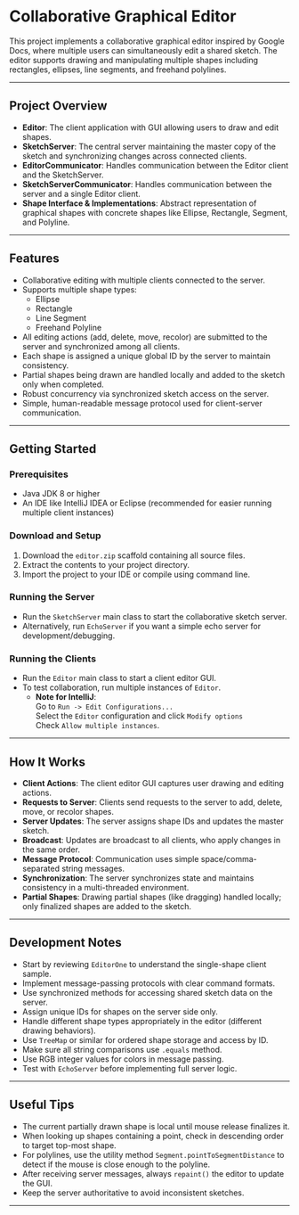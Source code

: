 # Collaborative Graphical Editor

This project implements a collaborative graphical editor inspired by Google Docs, where multiple users can simultaneously edit a shared sketch. The editor supports drawing and manipulating multiple shapes including rectangles, ellipses, line segments, and freehand polylines.

---

## Project Overview

- **Editor**: The client application with GUI allowing users to draw and edit shapes.
- **SketchServer**: The central server maintaining the master copy of the sketch and synchronizing changes across connected clients.
- **EditorCommunicator**: Handles communication between the Editor client and the SketchServer.
- **SketchServerCommunicator**: Handles communication between the server and a single Editor client.
- **Shape Interface & Implementations**: Abstract representation of graphical shapes with concrete shapes like Ellipse, Rectangle, Segment, and Polyline.

---

## Features

- Collaborative editing with multiple clients connected to the server.
- Supports multiple shape types:
  - Ellipse
  - Rectangle
  - Line Segment
  - Freehand Polyline
- All editing actions (add, delete, move, recolor) are submitted to the server and synchronized among all clients.
- Each shape is assigned a unique global ID by the server to maintain consistency.
- Partial shapes being drawn are handled locally and added to the sketch only when completed.
- Robust concurrency via synchronized sketch access on the server.
- Simple, human-readable message protocol used for client-server communication.

---

## Getting Started

### Prerequisites

- Java JDK 8 or higher
- An IDE like IntelliJ IDEA or Eclipse (recommended for easier running multiple client instances)

### Download and Setup

1. Download the `editor.zip` scaffold containing all source files.
2. Extract the contents to your project directory.
3. Import the project to your IDE or compile using command line.

### Running the Server

- Run the `SketchServer` main class to start the collaborative sketch server.
- Alternatively, run `EchoServer` if you want a simple echo server for development/debugging.

### Running the Clients

- Run the `Editor` main class to start a client editor GUI.
- To test collaboration, run multiple instances of `Editor`.
  - **Note for IntelliJ**:  
    Go to `Run -> Edit Configurations...`  
    Select the `Editor` configuration and click `Modify options`  
    Check `Allow multiple instances`.

---

## How It Works

- **Client Actions**: The client editor GUI captures user drawing and editing actions.
- **Requests to Server**: Clients send requests to the server to add, delete, move, or recolor shapes.
- **Server Updates**: The server assigns shape IDs and updates the master sketch.
- **Broadcast**: Updates are broadcast to all clients, who apply changes in the same order.
- **Message Protocol**: Communication uses simple space/comma-separated string messages.
- **Synchronization**: The server synchronizes state and maintains consistency in a multi-threaded environment.
- **Partial Shapes**: Drawing partial shapes (like dragging) handled locally; only finalized shapes are added to the sketch.

---

## Development Notes

- Start by reviewing `EditorOne` to understand the single-shape client sample.
- Implement message-passing protocols with clear command formats.
- Use synchronized methods for accessing shared sketch data on the server.
- Assign unique IDs for shapes on the server side only.
- Handle different shape types appropriately in the editor (different drawing behaviors).
- Use `TreeMap` or similar for ordered shape storage and access by ID.
- Make sure all string comparisons use `.equals` method.
- Use RGB integer values for colors in message passing.
- Test with `EchoServer` before implementing full server logic.

---

## Useful Tips

- The current partially drawn shape is local until mouse release finalizes it.
- When looking up shapes containing a point, check in descending order to target top-most shape.
- For polylines, use the utility method `Segment.pointToSegmentDistance` to detect if the mouse is close enough to the polyline.
- After receiving server messages, always `repaint()` the editor to update the GUI.
- Keep the server authoritative to avoid inconsistent sketches.

---
